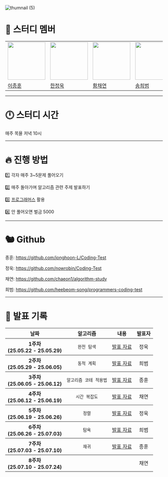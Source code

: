 ![thumnail (5)](https://github.com/user-attachments/assets/39502abe-3cf3-4228-83ee-8a520376d06b)

# 👥 스터디 멤버

 <table>
    <tr>
        <td>
        <img src="https://avatars.githubusercontent.com/u/120161508?v=4" width="120px" height="120px"/>
        </td>
        <td>
        <img src="https://avatars.githubusercontent.com/u/101189924?v=4" width="120px" height="120px"/>
        </td>
        <td>
        <img src="https://avatars.githubusercontent.com/u/128888732?v=4" width="120px" height="120px"/>
        </td>
        <td>
        <img src="https://avatars.githubusercontent.com/u/55120757?v=4" width="120px" height="120px"/>
        </td>
    </tr>
    <tr>
        <td>
        <a href="https://github.com/jonghoon-L">
            이종훈
        </a>
        </td>
        <td>
        <a href="https://github.com/nowrobin">
            한정욱
        </a>
        </td>
        <td>
        <a href="https://github.com/chaeon1">
            황채연
        </a>
        </td>
        <td>
        <a href="https://github.com/heebeom-song">
            송희범
        </a>
        </td>
    </table>

---

# 🕛 스터디 시간

매주 목욜 저녁 10시

---

# 🔥 진행 방법

1️⃣ 각자 매주 3~5문제 풀어오기

2️⃣ 매주 돌아가며 알고리즘 관련 주제 발표하기

3️⃣ [프로그래머스](https://school.programmers.co.kr/learn/challenges?order=acceptance_desc&page=1) 활용

4️⃣ 안 풀어오면 벌금 5000

---

# 🐿️ Github

종훈: https://github.com/jonghoon-L/Coding-Test

정욱: https://github.com/nowrobin/Coding-Test

채연: https://github.com/chaeon1/algorithm-study

희범: https://github.com/heebeom-song/programmers-coding-test

---

# 📅 발표 기록
<table width="100%" style="table-layout: fixed;">
  <thead>
    <tr>
      <th align="center">날짜</th>
      <th align="center">알고리즘</th>
      <th align="center">내용</th>
      <th align="center">발표자</th>
    </tr>
  </thead>
  <tbody>
    <tr>
      <th rowspan=8 align="center">1주차<br />(25.05.22 - 25.05.29)</th>
      <td align="center"><code>완전 탐색</code></td>
      <td><a href='https://velog.io/@nowrobin/%EC%99%84%EC%A0%84-%ED%83%90%EC%83%89'>발표 자료</td>
      <td align="center">정욱</td>
    </tr>
  </tbody>
  <tbody>
    <tr>
      <th rowspan=8 align="center">2주차<br />(25.05.29 - 25.06.05)</th>
      <td align="center"><code>동적 계획</code></td>
      <td><a href='https://heebeom-song.github.io/%EA%B0%9C%EB%B0%9C%20%EC%8A%A4%ED%84%B0%EB%94%94/algorithm/dynamic%20programming.html'>발표 자료</td>
      <td align="center">희범</td>
    </tr>
  </tbody>
  <tbody>
    <tr>
      <th rowspan=8 align="center">3주차<br />(25.06.05 - 25.06.12)</th>
      <td align="center"><code>알고리즘 코테 적용법</code></td>
      <td><a href='https://velog.io/@znhxxn/%EC%95%8C%EA%B3%A0%EB%A6%AC%EC%A6%98-%EC%BD%94%ED%85%8C%EC%97%90-%EC%A0%81%EC%9A%A9%ED%95%98%EA%B8%B0'>발표 자료</td>
      <td align="center">종훈</td>
    </tr>
  </tbody>
  <tbody>
    <tr>
      <th rowspan=8 align="center">4주차<br />(25.06.12 - 25.06.19)</th>
      <td align="center"><code>시간 복잡도</code></td>
      <td><a href='https://chaeon1.tistory.com/28'>발표 자료</td>
      <td align="center">채연</td>
    </tr>
  </tbody>
  <tbody>
    <tr>
      <th rowspan=8 align="center">5주차<br />(25.06.19 - 25.06.26)</th>
      <td align="center"><code>정렬</code></td>
      <td><a href='https://velog.io/@nowrobin/%EC%A0%95%EB%A0%AC-%EC%95%8C%EA%B3%A0%EB%A6%AC%EC%A6%98-Recap'>발표 자료</td>
      <td align="center">정욱</td>
    </tr>
  </tbody>
  <tbody>
    <tr>
      <th rowspan=8 align="center">6주차<br />(25.06.26 - 25.07.03)</th>
      <td align="center"><code>탐욕</code></td>
      <td><a href='https://heebeom-song.github.io/%EA%B0%9C%EB%B0%9C%20%EC%8A%A4%ED%84%B0%EB%94%94/algorithm/Greedy.html'>발표 자료</td>
      <td align="center">희범</td>
    </tr>
  </tbody>
  <tbody>
    <tr>
      <th rowspan=8 align="center">7주차<br />(25.07.03 - 25.07.10)</th>
      <td align="center"><code>재귀</code></td>
      <td><a href='https://velog.io/@znhxxn/%EC%9E%AC%EA%B7%80-%EC%95%8C%EA%B3%A0%EB%A6%AC%EC%A6%98recursive-algorithm'>발표 자료</td>
      <td align="center">종훈</td>
    </tr>
  </tbody>
  <tbody>
    <tr>
      <th rowspan=8 align="center">8주차<br />(25.07.10 - 25.07.24)</th>
      <td align="center"><code></code></td>
      <td><a href=''></td>
      <td align="center">채연</td>
    </tr>
  </tbody>
</table>

